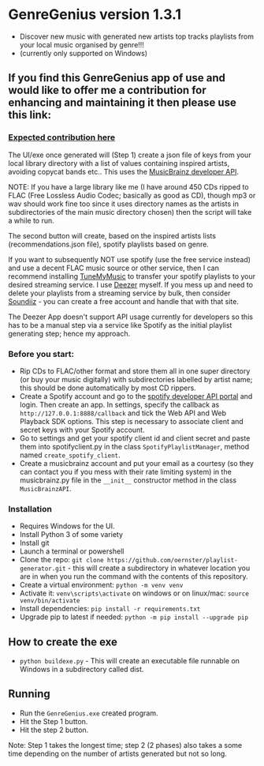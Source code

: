 # GenreGenius version 1.3.1

- Discover new music with generated new artists top tracks playlists from your local music organised by genre!!!
- (currently only supported on Windows)

## If you find this GenreGenius app of use and would like to offer me a contribution for enhancing and maintaining it then please use this link:

### [Expected contribution here](https://www.paypal.com/ncp/payment/6KFFAMLY8H9ZS)

The UI/exe once generated will (Step 1) create a json file of keys from your local library directory with a list of values containing inspired artists, avoiding copycat bands etc..  This uses the [MusicBrainz developer API](https://musicbrainz.org/).

NOTE: If you have a large library like me (I have around 450 CDs ripped to FLAC (Free Lossless Audio Codec; basically as good as CD), though mp3 or wav should work fine too since it uses directory names as the artists in subdirectories of the main music directory chosen) then the script will take a while to run.

The second button will create, based on the inspired artists lists (recommendations.json file), spotify playlists based on genre.

If you want to subsequently NOT use spotify (use the free service instead) and use a decent FLAC music source or other service, then I can recommend installing [TuneMyMusic](https://www.tunemymusic.com/) to transfer your spotify playlists to your desired streaming service.  I use [Deezer](https://www.deezer.com/en/) myself.
If you mess up and need to delete your playlists from a streaming service by bulk, then consider [Soundiiz](https://soundiiz.com/) - you can create a free account and handle that with that site.

The Deezer App doesn't support API usage currently for developers so this has to be a manual step via a service like Spotify as the initial playlist generating step; hence my approach.

### Before you start:

- Rip CDs to FLAC/other format and store them all in one super directory (or buy your music digitally) with subdirectories labelled by artist name; this should be done automatically by most CD rippers.
- Create a Spotify account and go to the [spotify developer API portal](https://developer.spotify.com/documentation/web-api) and login.  Then create an app.  In settings, specify the callback as `http://127.0.0.1:8888/callback` and tick the Web API and Web Playback SDK options.  This step is necessary to associate client and secret keys with your Spotify account. 
- Go to settings and get your spotify client id and client secret and paste them into spotifyclient.py in the class `SpotifyPlaylistManager`, method named `create_spotify_client`.
- Create a musicbrainz account and put your email as a courtesy (so they can contact you if you mess with their rate limiting system) in the musicbrainz.py file in the `__init__` constructor method in the class `MusicBrainzAPI`.

### Installation

- Requires Windows for the UI.
- Install Python 3 of some variety
- Install git
- Launch a terminal or powershell
- Clone the repo: ```git clone https://github.com/oernster/playlist-generator.git``` - this will create a subdirectory in whatever location you are in when you run the command with the contents of this repository.
- Create a virtual environment: ```python -m venv venv```
- Activate it: ```venv\scripts\activate``` on windows or on linux/mac: ```source venv/bin/activate```
- Install dependencies: ```pip install -r requirements.txt```
- Upgrade pip to latest if needed: ```python -m pip install --upgrade pip```

## How to create the exe

- ```python buildexe.py``` - This will create an executable file runnable on Windows in a subdirectory called dist.

## Running

- Run the `GenreGenius.exe` created program.
- Hit the Step 1 button.
- Hit the step 2 button.

Note: Step 1 takes the longest time; step 2 (2 phases) also takes a some time depending on the number of artists generated but not so long.
